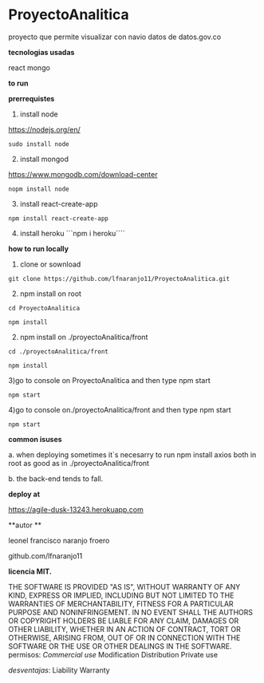 # ProyectoAnalitica

proyecto que permite visualizar con navio datos de datos.gov.co

**tecnologias usadas**

react
mongo


**to run**

**prerrequistes**
1) install node

https://nodejs.org/en/


```sudo install node ```

2) install mongod

https://www.mongodb.com/download-center

```nopm install node ```

3) install react-create-app

```npm install react-create-app ```


4) install heroku
```npm i heroku````


**how to run locally**

1) clone or sownload

```git clone https://github.com/lfnaranjo11/ProyectoAnalitica.git```


2) npm install on root

```cd ProyectoAnalitica```

```npm install```

2) npm install on  ./proyectoAnalitica/front

```cd ./proyectoAnalitica/front```

```npm install```

3)go to console on ProyectoAnalitica and then type npm start

```npm start```

4)go to console on./proyectoAnalitica/front and then type npm start

```npm start```


**common isuses**

a. when deploying sometimes it´s necesarry to run npm install axios both in root as good as in ./proyectoAnalitica/front 

b. the back-end tends to fall.



**deploy at**

https://agile-dusk-13243.herokuapp.com

**autor **

leonel francisco naranjo froero

github.com/lfnaranjo11


 **licencia MIT.**
 
 THE SOFTWARE IS PROVIDED "AS IS", WITHOUT WARRANTY OF ANY KIND, EXPRESS OR
IMPLIED, INCLUDING BUT NOT LIMITED TO THE WARRANTIES OF MERCHANTABILITY,
FITNESS FOR A PARTICULAR PURPOSE AND NONINFRINGEMENT. IN NO EVENT SHALL THE
AUTHORS OR COPYRIGHT HOLDERS BE LIABLE FOR ANY CLAIM, DAMAGES OR OTHER
LIABILITY, WHETHER IN AN ACTION OF CONTRACT, TORT OR OTHERWISE, ARISING FROM,
OUT OF OR IN CONNECTION WITH THE SOFTWARE OR THE USE OR OTHER DEALINGS IN THE
SOFTWARE.
permisos: 
*Commercial use*
 Modification
 Distribution
 Private use

*desventajas*:
Liability
 Warranty
